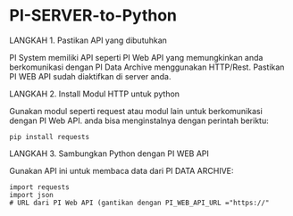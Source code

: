 # PI-SERVER-to-Python

LANGKAH 1. Pastikan API yang dibutuhkan

PI System memiliki API seperti PI Web API yang memungkinkan anda berkomunikasi dengan PI Data Archive menggunakan HTTP/Rest. Pastikan PI WEB API sudah diaktifkan di server anda.

LANGKAH 2. Install Modul HTTP untuk python

Gunakan modul seperti request atau modul lain untuk berkomunikasi dengan PI Web API. anda bisa menginstalnya dengan perintah beriktu:

    pip install requests

LANGKAH 3. Sambungkan Python dengan PI WEB API

Gunakan API ini untuk membaca data dari PI DATA ARCHIVE:

    import requests
    import json
    # URL dari PI Web API (gantikan dengan PI_WEB_API_URL ="https://"
